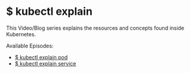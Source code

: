 # $ kubectl explain


This Video/Blog series explains the resources and concepts
found inside Kubernetes.

Available Episodes:

* [$ kubectl explain pod](./pod/README.md)
* [$ kubectl explain service](./service/README.md)